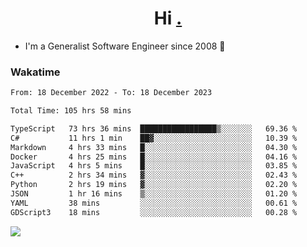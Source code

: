 <h1 align="center">Hi <a href="https://www.hackerrank.com/erasmosaraujo">.</a></h1>
 
- I'm a Generalist Software Engineer  since 2008 🚀
<!--  
<p align="left">
  <a href="https://github.com/erasmosoares/github-readme-stats">
    <img
      align="center"
      src="https://github-readme-stats.vercel.app/api/top-langs/?username=erasmosoares&theme=radical&layout=compact"
    />
  </a>
  <a href="https://github.com/erasmosoares/github-readme-stats">
    [![Harlok's WakaTime stats](https://github-readme-stats.vercel.app/api/wakatime?username=ffflabs)](https://github.com/anuraghazra/github-readme-stats)
  </a>
</p>

<!--
 ### Repo 
 
<p align="left">
 <a href="https://github.com/erasmosoares/github-readme-stats">
    <img
      align="center"
      height="165"
      src="https://github-readme-stats.vercel.app/api/pin?username=erasmosoares&repo=sample-node&title_color=fff&icon_color=f9f9f9&text_color=9f9f9f&bg_color=151515"
    />
  </a>
  <a href="https://github.com/erasmosoares/github-readme-stats">
    <img
      align="center"
      height="165"
      src="https://github-readme-stats.vercel.app/api/pin?username=erasmosoares&repo=sample-node&title_color=fff&icon_color=f9f9f9&text_color=9f9f9f&bg_color=151515"
    />
  </a>
</p>
-->

 ### Wakatime 

<!--START_SECTION:waka-->

```txt
From: 18 December 2022 - To: 18 December 2023

Total Time: 105 hrs 58 mins

TypeScript   73 hrs 36 mins  █████████████████▒░░░░░░░   69.36 %
C#           11 hrs 1 min    ██▓░░░░░░░░░░░░░░░░░░░░░░   10.39 %
Markdown     4 hrs 33 mins   █░░░░░░░░░░░░░░░░░░░░░░░░   04.30 %
Docker       4 hrs 25 mins   █░░░░░░░░░░░░░░░░░░░░░░░░   04.16 %
JavaScript   4 hrs 5 mins    █░░░░░░░░░░░░░░░░░░░░░░░░   03.85 %
C++          2 hrs 34 mins   ▓░░░░░░░░░░░░░░░░░░░░░░░░   02.43 %
Python       2 hrs 19 mins   ▓░░░░░░░░░░░░░░░░░░░░░░░░   02.20 %
JSON         1 hr 16 mins    ▒░░░░░░░░░░░░░░░░░░░░░░░░   01.20 %
YAML         38 mins         ░░░░░░░░░░░░░░░░░░░░░░░░░   00.61 %
GDScript3    18 mins         ░░░░░░░░░░░░░░░░░░░░░░░░░   00.28 %
```

<!--END_SECTION:waka-->

![](https://komarev.com/ghpvc/?username=erasmosoares&color=brightgreen)
